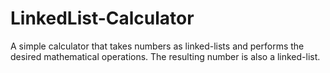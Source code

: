 # LinkedList-Calculator
A simple calculator that takes numbers as linked-lists and performs the desired mathematical operations. The resulting number is also a linked-list.
